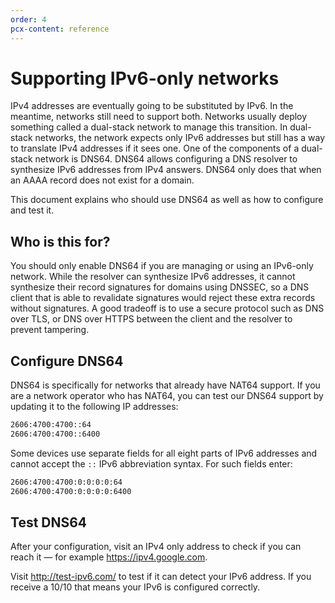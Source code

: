 ```yaml
---
order: 4
pcx-content: reference
---
```


# Supporting IPv6-only networks

IPv4 addresses are eventually going to be substituted by IPv6. In the meantime, networks still need to support both. Networks usually deploy something called a dual-stack network to manage this transition. In dual-stack networks, the network expects only IPv6 addresses but still has a way to translate IPv4 addresses if it sees one. One of the components of a dual-stack network is DNS64. DNS64 allows configuring a DNS resolver to synthesize IPv6 addresses from IPv4 answers. DNS64 only does that when an AAAA record does not exist for a domain.

This document explains who should use DNS64 as well as how to configure and test it.

## Who is this for?

You should only enable DNS64 if you are managing or using an IPv6-only network. While the resolver can synthesize IPv6 addresses, it cannot synthesize their record signatures for domains using DNSSEC, so a DNS client that is able to revalidate signatures would reject these extra records without signatures. A good tradeoff is to use a secure protocol such as DNS over TLS, or DNS over HTTPS between the client and the resolver to prevent tampering.

## Configure DNS64

DNS64 is specifically for networks that already have NAT64 support. If you are a network operator who has NAT64, you can test our DNS64 support by updating it to the following IP addresses:

```txt
2606:4700:4700::64
2606:4700:4700::6400
```

Some devices use separate fields for all eight parts of IPv6 addresses and cannot accept the `::` IPv6 abbreviation syntax. For such fields enter:

```txt
2606:4700:4700:0:0:0:0:64
2606:4700:4700:0:0:0:0:6400
```

## Test DNS64

After your configuration, visit an IPv4 only address to check if you can reach it — for example https://ipv4.google.com.

Visit http://test-ipv6.com/ to test if it can detect your IPv6 address. If you receive a 10/10 that means your IPv6 is configured correctly.